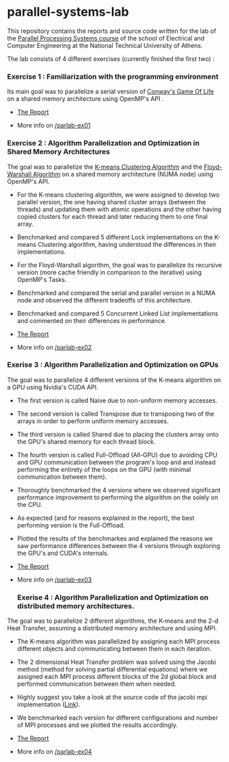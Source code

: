 # parallel-systems-lab

This repository contains the reports and source code written for the lab of the [Parallel Processing Systems course](https://www.ece.ntua.gr/en/undergraduate/courses/3257) of the school of Electrical and Computer Engineering at the National Technical University of Athens.

The lab consists of 4 different exercises (currently finished the first two) :
### Exercise 1 : Familiarization with the programming environment
Its main goal was to parallelize a serial version of [Conway's Game Of Life](https://en.wikipedia.org/wiki/Conway%27s_Game_of_Life) on a shared memory architecture using OpenMP's API .

- [The Report](https://github.com/johnpalaios/parallel-systems-lab/blob/main/parlab-ex01/report_ex01.pdf)

- More info on [/parlab-ex01](https://github.com/johnpalaios/parallel-systems-lab/tree/main/parlab-ex01)


### Exercise 2 : Algorithm Parallelization and Optimization in Shared Memory Architectures
The goal was to parallelize the [K-means Clustering Algorithm](https://en.wikipedia.org/wiki/K-means_clustering)  and the [Floyd-Warshall Algorithm](https://en.wikipedia.org/wiki/Floyd%E2%80%93Warshall_algorithm)  on a shared memory architecture (NUMA node) using OpenMP's API.
- For the K-means clustering algorithm, we were assigned to develop two parallel version, the one having shared cluster arrays (between the threads) and updating them with atomic operations and the other having copied clusters for each thread and later reducing them to one final array.
- Benchmarked and compared 5 different Lock implementations on the K-means Clustering algorithm, having understood the differences in their implementations. 
- For the Floyd-Warshall algorithm, the goal was to parallelize its recursive version (more cache friendly in comparison to the iterative) using OpenMP's Tasks.
- Benchmarked and compared the serial and parallel version in a NUMA node and observed the different tradeoffs of this architecture.
- Benchmarked and compared 5 Concurrent Linked List implementations and commented on their differences in performance.

- [The Report](https://github.com/johnpalaios/parallel-systems-lab/blob/main/parlab-ex02/report_ex02.pdf)

- More info on [/parlab-ex02](https://github.com/johnpalaios/parallel-systems-lab/tree/main/parlab-ex02)

### Exerise 3 : Algorithm Parallelization and Optimization on GPUs
The goal was to parallelize 4 different versions of the K-means algorithm on a GPU using Nvidia's CUDA API.
- The first version is called Naive due to non-uniform memory accesses.
- The second version is called Transpose due to transposing two of the arrays in order to perform uniform memory accesses.
- The third version is called Shared due to placing the clusters array onto the GPU's shared memory for each thread block.
- The fourth version is called Full-Offload (All-GPU) due to avoiding CPU and GPU communication between the program's loop and and instead performing the entirety of the loops on the GPU (with minimal communication between them).
- Thoroughly benchmarked the 4 versions where we observed significant performance improvement to performing the algorithm on the solely on the CPU.
- As expected (and for reasons explained in the report), the best performing version is the Full-Offload.  
- Plotted the results of the benchmarkes and explained the reasons we saw performance differences between the 4 versions through exploring the GPU's and CUDA's internals.
  
- [The Report](https://github.com/johnpalaios/parallel-systems-lab/blob/main/parlab-ex03/report_ex03.pdf)
- More info on [/parlab-ex03](https://github.com/johnpalaios/parallel-systems-lab/tree/main/parlab-ex03)

  ### Exerise 4 : Algorithm Parallelization and Optimization on distributed memory architectures.
The goal was to parallelize 2 different algorithms, the K-means and the 2-d Heat Transfer, assuming a distributed memory architecture and using MPI.
- The K-means algorithm was parallelized by assigning each MPI process different objects and communicating between them in each iteration.
- The 2 dimensional Heat Transfer problem was solved using the Jacobi method (method for solving partial differential equations) where we assigned each MPI process different blocks of the 2d global block and performed communication between them when needed.
-  Highly suggest you take a look at the source code of the jacobi mpi implementation ([Link](https://github.com/johnpalaios/parallel-systems-lab/blob/main/parlab-ex04/heat_transfer/mpi/jacobi_mpi.c)).
-  We benchmarked each version for different configurations and number of MPI processes and we plotted the results accordingly.
  
- [The Report](https://github.com/johnpalaios/parallel-systems-lab/blob/main/parlab-ex04/report_ex04.pdf)
- More info on [/parlab-ex04](https://github.com/johnpalaios/parallel-systems-lab/tree/main/parlab-ex04)




